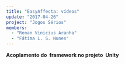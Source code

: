 ```yaml
---
title: "EasyAffecta: vídeos"
update: "2017-04-26"
project: "Jogos Sérios"
members:
  - "Renan Vinicius Aranha"
  - "Fátima L. S. Nunes"
---
```



**Acoplamento do 
framework no projeto 
Unity**
<object style="width:100%;height:100%;width: 820px; height: 461.25px; float: none; clear: both; margin: 2px auto;" data="http://www.youtube.com/embed/fi-OacBq7sM">
</object>